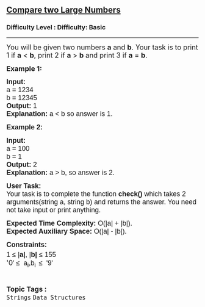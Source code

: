 <h2><a href="https://www.geeksforgeeks.org/problems/compare-two-large-numbers3413/1?page=3&difficulty=School,Basic&status=unsolved&sortBy=submissions">Compare two Large Numbers</a></h2><h3>Difficulty Level : Difficulty: Basic</h3><hr><div class="problems_problem_content__Xm_eO"><p><span style="font-size:18px">You will be given two numbers <strong>a</strong> and <strong>b</strong>. Your task is to print 1 if <strong>a</strong> &lt; <strong>b</strong>, print 2 if <strong>a</strong> &gt; <strong>b</strong> and print 3 if <strong>a</strong> = <strong>b</strong>. </span></p>

<p><span style="font-size:18px"><strong>Example 1:</strong></span></p>

<pre><span style="font-size:18px"><span style="font-family:arial,helvetica,sans-serif"><strong>Input: </strong></span>
<span style="font-family:arial,helvetica,sans-serif">a = 1234
b = 12345</span>
<span style="font-family:arial,helvetica,sans-serif"><strong>Output: </strong>1
<strong>Explanation: </strong>a &lt; b so answer is 1.</span></span></pre>

<p><span style="font-size:18px"><span style="font-family:arial,helvetica,sans-serif"><strong>Example 2:</strong></span></span></p>

<pre><span style="font-size:18px"><span style="font-family:arial,helvetica,sans-serif"><strong>Input:
</strong>a = 100
b = 1
<strong>Output: </strong>2
<strong>Explanation: </strong>a &gt; b, so answer is 2.</span></span></pre>

<p><span style="font-size:18px"><span style="font-family:arial,helvetica,sans-serif"><strong>User Task:</strong><br>
Your task is to complete the function&nbsp;<strong>check()&nbsp;</strong>which takes 2 arguments(string a, string b) and returns the answer. You need not take input or print anything.</span></span></p>

<p><span style="font-size:18px"><span style="font-family:arial,helvetica,sans-serif"><strong>Expected Time Complexity:&nbsp;</strong>O(|a| + |b|).<br>
<strong>Expected Auxiliary Space:&nbsp;</strong>O(|a| - |b|).</span></span></p>

<p><span style="font-size:18px"><span style="font-family:arial,helvetica,sans-serif"><strong>Constraints:</strong></span><br>
<span style="font-family:arial,helvetica,sans-serif">1 ≤ |<strong>a|</strong>, |<strong>b|</strong> ≤ 155<sup>&nbsp; &nbsp; &nbsp;&nbsp; </sup></span></span><br>
<span style="font-size:18px">'0<span style="font-family:arial,helvetica,sans-serif">' ≤&nbsp; a<sub>i</sub>,b<sub>i&nbsp;</sub></span></span> <span style="font-size:18px"><span style="font-family:arial,helvetica,sans-serif">≤&nbsp; '9'</span></span></p>
</div><br><p><span style=font-size:18px><strong>Topic Tags : </strong><br><code>Strings</code>&nbsp;<code>Data Structures</code>&nbsp;
